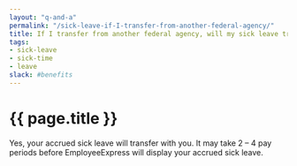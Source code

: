 ```yaml
---
layout: "q-and-a"
permalink: "/sick-leave-if-I-transfer-from-another-federal-agency/"
title: If I transfer from another federal agency, will my sick leave transfer with me?
tags:
- sick-leave
- sick-time
- leave
slack: #benefits 
---
```


# {{ page.title }}

Yes, your accrued sick leave will transfer with you. It may take 2 – 4 pay periods before EmployeeExpress will display your accrued sick leave.

